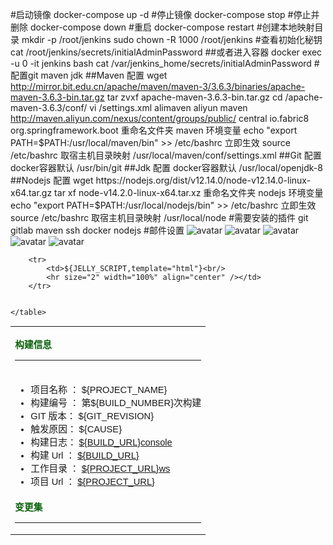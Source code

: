 ﻿#启动镜像
docker-compose up -d
#停止镜像
docker-compose stop
#停止并删除
docker-compose down
#重启
docker-compose restart
#创建本地映射目录
mkdir -p /root/jenkins
sudo chown -R 1000 /root/jenkins
#查看初始化秘钥
cat /root/jenkins/secrets/initialAdminPassword
##或者进入容器
docker exec -u 0 -it jenkins bash
cat /var/jenkins_home/secrets/initialAdminPassword
#配置git maven jdk
##Maven 配置
wget http://mirror.bit.edu.cn/apache/maven/maven-3/3.6.3/binaries/apache-maven-3.6.3-bin.tar.gz
tar zvxf apache-maven-3.6.3-bin.tar.gz
cd  /apache-maven-3.6.3/conf/
vi  /settings.xml
<mirrors>
    <mirror>
        <id>alimaven</id>
        <name>aliyun maven</name>
        <url>http://maven.aliyun.com/nexus/content/groups/public/</url>
        <mirrorOf>central</mirrorOf>
    </mirror>
</mirrors>
<pluginGroups>
    <pluginGroup>io.fabric8</pluginGroup>
    <pluginGroup>org.springframework.boot</pluginGroup>
</pluginGroups>
重命名文件夹 maven
环境变量
echo "export PATH=$PATH:/usr/local/maven/bin" >> /etc/bashrc
立即生效
source /etc/bashrc
取宿主机目录映射
/usr/local/maven/conf/settings.xml
##Git 配置
docker容器默认
/usr/bin/git
##Jdk 配置
docker容器默认
/usr/local/openjdk-8
##Nodejs 配置
wget https://nodejs.org/dist/v12.14.0/node-v12.14.0-linux-x64.tar.gz
tar xf node-v14.2.0-linux-x64.tar.xz
重命名文件夹 nodejs
环境变量
echo "export PATH=$PATH:/usr/local/nodejs/bin" >> /etc/bashrc
立即生效
source /etc/bashrc
取宿主机目录映射
/usr/local/node
#需要安装的插件
git gitlab maven ssh docker nodejs
#邮件设置
![avatar](1.png)
![avatar](2.png)
![avatar](3.png)
![avatar](4.png)
![avatar](5.png)
<!DOCTYPE html>
<html>
<head>
<meta charset="UTF-8">
<title>${ENV, var="JOB_NAME"}-第${BUILD_NUMBER}次构建日志</title>
</head>

<body leftmargin="8" marginwidth="0" topmargin="8" marginheight="4"
    offset="0">
    <table width="95%" cellpadding="0" cellspacing="0"
        style="font-size: 11pt; font-family: Tahoma, Arial, Helvetica, sans-serif">
        <tr>
            <td><br />
            <b><font color="#0B610B">构建信息</font></b>
            <hr size="2" width="100%" align="center" /></td>
        </tr>
        <tr>
            <td>
                <ul>
                    <li>项目名称 ： ${PROJECT_NAME}</li>
                    <li>构建编号 ： 第${BUILD_NUMBER}次构建</li>
                    <li>GIT 版本： ${GIT_REVISION}</li>
                    <li>触发原因： ${CAUSE}</li>
                    <li>构建日志： <a href="${BUILD_URL}console">${BUILD_URL}console</a></li>
                    <li>构建  Url ： <a href="${BUILD_URL}">${BUILD_URL}</a></li>
                    <li>工作目录 ： <a href="${PROJECT_URL}ws">${PROJECT_URL}ws</a></li>
                    <li>项目  Url ： <a href="${PROJECT_URL}">${PROJECT_URL}</a></li>
                </ul>
            </td>
        </tr>
        <tr>
            <td><b><font color="#0B610B">变更集</font></b>
            <hr size="2" width="100%" align="center" /></td>
        </tr>

        <tr>
            <td>${JELLY_SCRIPT,template="html"}<br/>
            <hr size="2" width="100%" align="center" /></td>
        </tr>


    </table>
</body>
</html>
